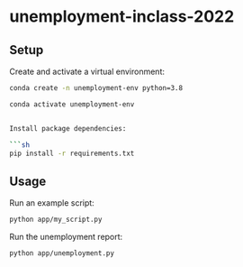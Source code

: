 # unemployment-inclass-2022


## Setup


Create and activate a virtual environment:

```sh
conda create -n unemployment-env python=3.8

conda activate unemployment-env


Install package dependencies:

```sh
pip install -r requirements.txt
```


## Usage

Run an example script:

```sh
python app/my_script.py
```

Run the unemployment report:

```sh
python app/unemployment.py
```
